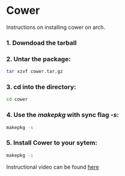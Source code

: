 Cower
=====

Instructions on installing cower on arch.

### 1. Downdoad the tarball
### 2. Untar the package:

```bash
tar xzvf cower.tar.gz 
```

### 3. cd into the directory:

```bash
cd cower
```

### 4. Use the _makepkg_ with sync flag _-s_:

```bash
makepkg -s
```

### 5. Install Cower to your sytem:

```bash
makepkg -i
```

Instructional video can be found [here](https://www.youtube.com/watch?v=JKPBfyJUeMg)
